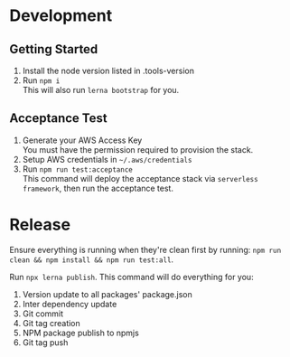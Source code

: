 # Development

## Getting Started

1.  Install the node version listed in .tools-version
2.  Run `npm i`  
    This will also run `lerna bootstrap` for you.

## Acceptance Test

1.  Generate your AWS Access Key  
    You must have the permission required to provision the stack.
2.  Setup AWS credentials in `~/.aws/credentials`
3.  Run `npm run test:acceptance`  
    This command will deploy the acceptance stack via `serverless framework`,
    then run the acceptance test.

# Release

Ensure everything is running when they're clean first by running:
`npm run clean && npm install && npm run test:all`.

Run `npx lerna publish`. This command will do everything for you:

1.  Version update to all packages' package.json
2.  Inter dependency update
3.  Git commit
4.  Git tag creation
5.  NPM package publish to npmjs
6.  Git tag push
